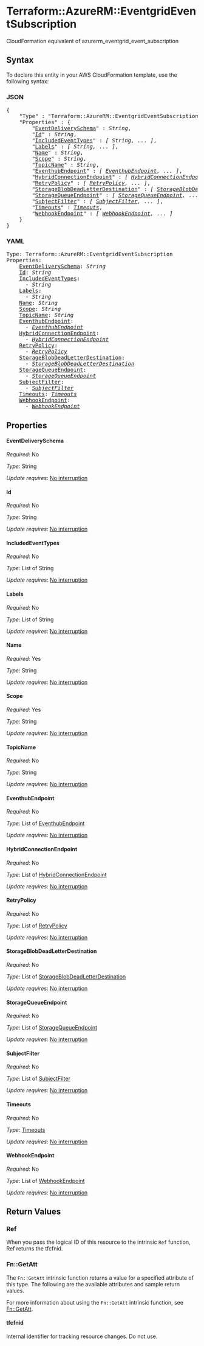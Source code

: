 # Terraform::AzureRM::EventgridEventSubscription

CloudFormation equivalent of azurerm_eventgrid_event_subscription

## Syntax

To declare this entity in your AWS CloudFormation template, use the following syntax:

### JSON

<pre>
{
    "Type" : "Terraform::AzureRM::EventgridEventSubscription",
    "Properties" : {
        "<a href="#eventdeliveryschema" title="EventDeliverySchema">EventDeliverySchema</a>" : <i>String</i>,
        "<a href="#id" title="Id">Id</a>" : <i>String</i>,
        "<a href="#includedeventtypes" title="IncludedEventTypes">IncludedEventTypes</a>" : <i>[ String, ... ]</i>,
        "<a href="#labels" title="Labels">Labels</a>" : <i>[ String, ... ]</i>,
        "<a href="#name" title="Name">Name</a>" : <i>String</i>,
        "<a href="#scope" title="Scope">Scope</a>" : <i>String</i>,
        "<a href="#topicname" title="TopicName">TopicName</a>" : <i>String</i>,
        "<a href="#eventhubendpoint" title="EventhubEndpoint">EventhubEndpoint</a>" : <i>[ <a href="eventhubendpoint.md">EventhubEndpoint</a>, ... ]</i>,
        "<a href="#hybridconnectionendpoint" title="HybridConnectionEndpoint">HybridConnectionEndpoint</a>" : <i>[ <a href="hybridconnectionendpoint.md">HybridConnectionEndpoint</a>, ... ]</i>,
        "<a href="#retrypolicy" title="RetryPolicy">RetryPolicy</a>" : <i>[ <a href="retrypolicy.md">RetryPolicy</a>, ... ]</i>,
        "<a href="#storageblobdeadletterdestination" title="StorageBlobDeadLetterDestination">StorageBlobDeadLetterDestination</a>" : <i>[ <a href="storageblobdeadletterdestination.md">StorageBlobDeadLetterDestination</a>, ... ]</i>,
        "<a href="#storagequeueendpoint" title="StorageQueueEndpoint">StorageQueueEndpoint</a>" : <i>[ <a href="storagequeueendpoint.md">StorageQueueEndpoint</a>, ... ]</i>,
        "<a href="#subjectfilter" title="SubjectFilter">SubjectFilter</a>" : <i>[ <a href="subjectfilter.md">SubjectFilter</a>, ... ]</i>,
        "<a href="#timeouts" title="Timeouts">Timeouts</a>" : <i><a href="timeouts.md">Timeouts</a></i>,
        "<a href="#webhookendpoint" title="WebhookEndpoint">WebhookEndpoint</a>" : <i>[ <a href="webhookendpoint.md">WebhookEndpoint</a>, ... ]</i>
    }
}
</pre>

### YAML

<pre>
Type: Terraform::AzureRM::EventgridEventSubscription
Properties:
    <a href="#eventdeliveryschema" title="EventDeliverySchema">EventDeliverySchema</a>: <i>String</i>
    <a href="#id" title="Id">Id</a>: <i>String</i>
    <a href="#includedeventtypes" title="IncludedEventTypes">IncludedEventTypes</a>: <i>
      - String</i>
    <a href="#labels" title="Labels">Labels</a>: <i>
      - String</i>
    <a href="#name" title="Name">Name</a>: <i>String</i>
    <a href="#scope" title="Scope">Scope</a>: <i>String</i>
    <a href="#topicname" title="TopicName">TopicName</a>: <i>String</i>
    <a href="#eventhubendpoint" title="EventhubEndpoint">EventhubEndpoint</a>: <i>
      - <a href="eventhubendpoint.md">EventhubEndpoint</a></i>
    <a href="#hybridconnectionendpoint" title="HybridConnectionEndpoint">HybridConnectionEndpoint</a>: <i>
      - <a href="hybridconnectionendpoint.md">HybridConnectionEndpoint</a></i>
    <a href="#retrypolicy" title="RetryPolicy">RetryPolicy</a>: <i>
      - <a href="retrypolicy.md">RetryPolicy</a></i>
    <a href="#storageblobdeadletterdestination" title="StorageBlobDeadLetterDestination">StorageBlobDeadLetterDestination</a>: <i>
      - <a href="storageblobdeadletterdestination.md">StorageBlobDeadLetterDestination</a></i>
    <a href="#storagequeueendpoint" title="StorageQueueEndpoint">StorageQueueEndpoint</a>: <i>
      - <a href="storagequeueendpoint.md">StorageQueueEndpoint</a></i>
    <a href="#subjectfilter" title="SubjectFilter">SubjectFilter</a>: <i>
      - <a href="subjectfilter.md">SubjectFilter</a></i>
    <a href="#timeouts" title="Timeouts">Timeouts</a>: <i><a href="timeouts.md">Timeouts</a></i>
    <a href="#webhookendpoint" title="WebhookEndpoint">WebhookEndpoint</a>: <i>
      - <a href="webhookendpoint.md">WebhookEndpoint</a></i>
</pre>

## Properties

#### EventDeliverySchema

_Required_: No

_Type_: String

_Update requires_: [No interruption](https://docs.aws.amazon.com/AWSCloudFormation/latest/UserGuide/using-cfn-updating-stacks-update-behaviors.html#update-no-interrupt)

#### Id

_Required_: No

_Type_: String

_Update requires_: [No interruption](https://docs.aws.amazon.com/AWSCloudFormation/latest/UserGuide/using-cfn-updating-stacks-update-behaviors.html#update-no-interrupt)

#### IncludedEventTypes

_Required_: No

_Type_: List of String

_Update requires_: [No interruption](https://docs.aws.amazon.com/AWSCloudFormation/latest/UserGuide/using-cfn-updating-stacks-update-behaviors.html#update-no-interrupt)

#### Labels

_Required_: No

_Type_: List of String

_Update requires_: [No interruption](https://docs.aws.amazon.com/AWSCloudFormation/latest/UserGuide/using-cfn-updating-stacks-update-behaviors.html#update-no-interrupt)

#### Name

_Required_: Yes

_Type_: String

_Update requires_: [No interruption](https://docs.aws.amazon.com/AWSCloudFormation/latest/UserGuide/using-cfn-updating-stacks-update-behaviors.html#update-no-interrupt)

#### Scope

_Required_: Yes

_Type_: String

_Update requires_: [No interruption](https://docs.aws.amazon.com/AWSCloudFormation/latest/UserGuide/using-cfn-updating-stacks-update-behaviors.html#update-no-interrupt)

#### TopicName

_Required_: No

_Type_: String

_Update requires_: [No interruption](https://docs.aws.amazon.com/AWSCloudFormation/latest/UserGuide/using-cfn-updating-stacks-update-behaviors.html#update-no-interrupt)

#### EventhubEndpoint

_Required_: No

_Type_: List of <a href="eventhubendpoint.md">EventhubEndpoint</a>

_Update requires_: [No interruption](https://docs.aws.amazon.com/AWSCloudFormation/latest/UserGuide/using-cfn-updating-stacks-update-behaviors.html#update-no-interrupt)

#### HybridConnectionEndpoint

_Required_: No

_Type_: List of <a href="hybridconnectionendpoint.md">HybridConnectionEndpoint</a>

_Update requires_: [No interruption](https://docs.aws.amazon.com/AWSCloudFormation/latest/UserGuide/using-cfn-updating-stacks-update-behaviors.html#update-no-interrupt)

#### RetryPolicy

_Required_: No

_Type_: List of <a href="retrypolicy.md">RetryPolicy</a>

_Update requires_: [No interruption](https://docs.aws.amazon.com/AWSCloudFormation/latest/UserGuide/using-cfn-updating-stacks-update-behaviors.html#update-no-interrupt)

#### StorageBlobDeadLetterDestination

_Required_: No

_Type_: List of <a href="storageblobdeadletterdestination.md">StorageBlobDeadLetterDestination</a>

_Update requires_: [No interruption](https://docs.aws.amazon.com/AWSCloudFormation/latest/UserGuide/using-cfn-updating-stacks-update-behaviors.html#update-no-interrupt)

#### StorageQueueEndpoint

_Required_: No

_Type_: List of <a href="storagequeueendpoint.md">StorageQueueEndpoint</a>

_Update requires_: [No interruption](https://docs.aws.amazon.com/AWSCloudFormation/latest/UserGuide/using-cfn-updating-stacks-update-behaviors.html#update-no-interrupt)

#### SubjectFilter

_Required_: No

_Type_: List of <a href="subjectfilter.md">SubjectFilter</a>

_Update requires_: [No interruption](https://docs.aws.amazon.com/AWSCloudFormation/latest/UserGuide/using-cfn-updating-stacks-update-behaviors.html#update-no-interrupt)

#### Timeouts

_Required_: No

_Type_: <a href="timeouts.md">Timeouts</a>

_Update requires_: [No interruption](https://docs.aws.amazon.com/AWSCloudFormation/latest/UserGuide/using-cfn-updating-stacks-update-behaviors.html#update-no-interrupt)

#### WebhookEndpoint

_Required_: No

_Type_: List of <a href="webhookendpoint.md">WebhookEndpoint</a>

_Update requires_: [No interruption](https://docs.aws.amazon.com/AWSCloudFormation/latest/UserGuide/using-cfn-updating-stacks-update-behaviors.html#update-no-interrupt)

## Return Values

### Ref

When you pass the logical ID of this resource to the intrinsic `Ref` function, Ref returns the tfcfnid.

### Fn::GetAtt

The `Fn::GetAtt` intrinsic function returns a value for a specified attribute of this type. The following are the available attributes and sample return values.

For more information about using the `Fn::GetAtt` intrinsic function, see [Fn::GetAtt](https://docs.aws.amazon.com/AWSCloudFormation/latest/UserGuide/intrinsic-function-reference-getatt.html).

#### tfcfnid

Internal identifier for tracking resource changes. Do not use.

